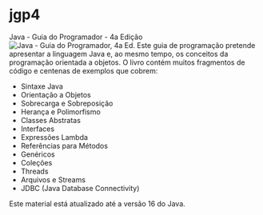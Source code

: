 # jgp4
Java - Guia do Programador - 4a Edição
![Java - Guia do Programador, 4a Ed.](https://github.com/pjandl/jgp4/blob/master/repo-cover-jgp4ed.png?raw=true)
Este guia de programação pretende apresentar a linguagem Java e, ao mesmo tempo, os conceitos da programação orientada a objetos.
O livro contém muitos fragmentos de código e centenas de exemplos que cobrem:
-	Sintaxe Java
-	Orientação a Objetos
-	Sobrecarga e Sobreposição
-	Herança e Polimorfismo
-	Classes Abstratas
-	Interfaces
-	Expressões Lambda
-	Referências para Métodos
-	Genéricos
-	Coleções
-	Threads
-	Arquivos e Streams
-	JDBC (Java Database Connectivity)

Este material está atualizado até a versão 16 do Java.
